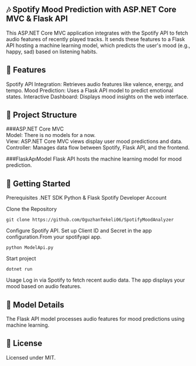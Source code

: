 ## 🎶 Spotify Mood Prediction with ASP.NET Core MVC & Flask API
This ASP.NET Core MVC application integrates with the Spotify API to fetch audio features of recently played tracks. It sends these features to a Flask API hosting a machine learning model, which predicts the user's mood (e.g., happy, sad) based on listening habits.

## 🔧 Features
Spotify API Integration: Retrieves audio features like valence, energy, and tempo.
Mood Prediction: Uses a Flask API model to predict emotional states.
Interactive Dashboard: Displays mood insights on the web interface.
## 📁 Project Structure
###ASP.NET Core MVC  
Model: There is no models for a now.   
View: ASP.NET Core MVC views display user mood predictions and data.    
Controller: Manages data flow between Spotify, Flask API, and the frontend.    

###FlaskApıModel
Flask API hosts the machine learning model for mood prediction.   

## 🚀 Getting Started
Prerequisites
.NET SDK
Python & Flask
Spotify Developer Account


Clone the Repository
```
git clone https://github.com/OguzhanTekeli06/SpotifyMoodAnalyzer
```

Configure Spotify API. Set up Client ID and Secret in the app configuration.From your spotifyapi app.

```
python ModelApi.py
```

Start project
```
dotnet run
```


Usage
Log in via Spotify to fetch recent audio data.
The app displays your mood based on audio features.

## 🤖 Model Details
The Flask API model processes audio features for mood predictions using machine learning.

## 📜 License
Licensed under MIT.

